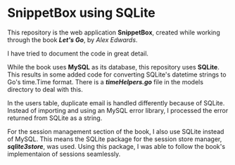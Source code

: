 # SnippetBox using SQLite

This repository is the web application **SnippetBox**, created while working through the book ***Let's Go***,
by *Alex Edwards*.

I have tried to document the code in great detail.

While the book uses **MySQL** as its database, this repository uses **SQLite**. This results in some added code for converting SQLite's datetime strings to Go's time.Time format. There is a ***timeHelpers.go*** file in the models directory to deal with this.

In the users table, duplicate email is handled differently because of SQLite. Instead of importing and using an MySQL error library, I processed the
error returned from SQLite as a string. 

For the session management section of the book, I also use SQLite instead of MySQL. This means the SQLite package for the session store manager, ***sqlite3store***, was used. Using this package, I was able to follow the book's implementaion of sessions seamlessly.